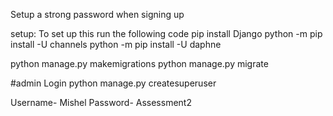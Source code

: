 Setup a strong password when signing up

setup: To set up this run the following code 
pip install Django 
python -m pip install -U channels 
python -m pip install -U daphne

python manage.py makemigrations
python manage.py migrate

#admin Login
python manage.py createsuperuser

Username- Mishel
Password- Assessment2
